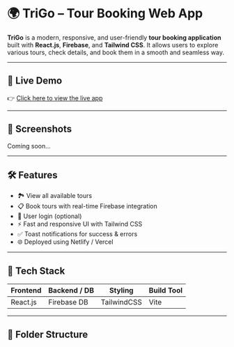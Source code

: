 # 🌍 TriGo – Tour Booking Web App

**TriGo** is a modern, responsive, and user-friendly **tour booking application** built with **React.js**, **Firebase**, and **Tailwind CSS**. It allows users to explore various tours, check details, and book them in a smooth and seamless way.

---

## 🚀 Live Demo

👉 [Click here to view the live app](https://your-live-site-link.com)

---

## 📸 Screenshots

Coming soon...

---

## 🛠️ Features

- 🏞️ View all available tours
- 📋 Book tours with real-time Firebase integration
- 🔐 User login (optional)
- ⚡ Fast and responsive UI with Tailwind CSS
- ✅ Toast notifications for success & errors
- 🌐 Deployed using Netlify / Vercel

---

## 🧰 Tech Stack

| Frontend | Backend / DB | Styling    | Build Tool |
|----------|--------------|------------|------------|
| React.js | Firebase DB  | TailwindCSS| Vite       |

---

## 📁 Folder Structure

